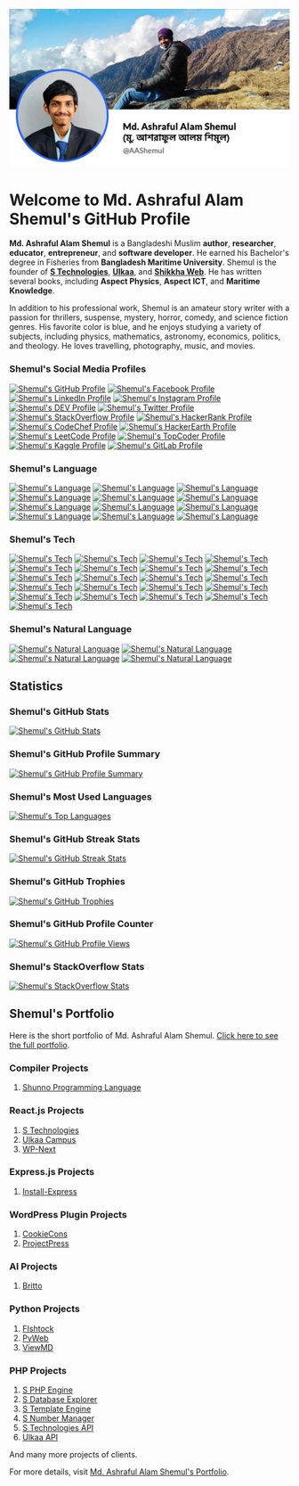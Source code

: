 [![Md. Ashraful Alam Shemul](asset/Md.-Ashraful-Alam-Shemul-AAShemul.webp)]()

# Welcome to Md. Ashraful Alam Shemul's GitHub Profile

**Md. Ashraful Alam Shemul** is a Bangladeshi Muslim **author**, **researcher**, **educator**, **entrepreneur**, and
**software developer**. He earned his Bachelor's degree in Fisheries from **Bangladesh Maritime University**. Shemul is
the founder of **[S Technologies](https://www.stechbd.net)**, **[Ulkaa](https://www.ulkaa.com)**, and
**[Shikkha Web](https://shikkhaweb.com)**. He has written several books, including **Aspect Physics**, **Aspect ICT**,
and **Maritime Knowledge**.

In addition to his professional work, Shemul is an amateur story writer with a passion for thrillers, suspense, mystery,
horror, comedy, and science fiction genres. His favorite color is blue, and he enjoys studying a variety of subjects,
including physics, mathematics, astronomy, economics, politics, and theology. He loves travelling, photography, music,
and movies.

### Shemul's Social Media Profiles

[![Shemul's GitHub Profile](https://img.shields.io/badge/GitHub-%23121011.svg?&style=flat-square&logo=GitHub&logoColor=white)]()
[![Shemul's Facebook Profile](https://img.shields.io/badge/Facebook-%231877F2.svg?&style=flat-square&logo=Facebook&logoColor=white)](https://www.facebook.com/AAShemul)
[![Shemul's LinkedIn Profile](https://img.shields.io/badge/LinkedIn-%230077B5.svg?&style=flat-square&logo=LinkedIn&logoColor=white)](https://www.linkedin.com/in/AAShemul/)
[![Shemul's Instagram Profile](https://img.shields.io/badge/Instagram-%23E4405F.svg?&style=flat-square&logo=Instagram&logoColor=white)](https://www.instagram.com/TheAAShemul/)
[![Shemul's DEV Profile](https://img.shields.io/badge/DEV-%230A0A0A.svg?&style=flat-square&logo=DEV.to&logoColor=white)](https://dev.to/AAShemul)
[![Shemul's Twitter Profile](https://img.shields.io/badge/Twitter-%231DA1F2.svg?&style=flat-square&logo=Twitter&logoColor=white)](https://twitter.com/AAShemul)
[![Shemul's StackOverflow Profile](https://img.shields.io/badge/StackOverflow-%23FE7A16.svg?&style=flat-square&logo=StackOverflow&logoColor=white)](https://stackoverflow.com/users/4841893/Md.-Ashraful-Alam-Shemul)
[![Shemul's HackerRank Profile](https://img.shields.io/badge/HackerRank-%23000000.svg?&style=flat-square&logo=HackerRank&logoColor=white)](https://www.hackerrank.com/AAShemul)
[![Shemul's CodeChef Profile](https://img.shields.io/badge/CodeChef-%23A82930.svg?&style=flat-square&logo=CodeChef&logoColor=white)](https://www.codechef.com/users/AAShemul)
[![Shemul's HackerEarth Profile](https://img.shields.io/badge/HackerEarth-%230077B5.svg?&style=flat-square&logo=HackerEarth&logoColor=white)](https://www.hackerearth.com/@AAShemul)
[![Shemul's LeetCode Profile](https://img.shields.io/badge/LeetCode-%23FFA116.svg?&style=flat-square&logo=LeetCode&logoColor=white)](https://leetcode.com/AAShemul/)
[![Shemul's TopCoder Profile](https://img.shields.io/badge/TopCoder-%23FFA116.svg?&style=flat-square&logo=TopCoder&logoColor=white)](https://www.topcoder.com/members/AAShemul/)
[![Shemul's Kaggle Profile](https://img.shields.io/badge/Kaggle-%230077B5.svg?&style=flat-square&logo=Kaggle&logoColor=white)](https://www.kaggle.com/AAShemul)
[![Shemul's GitLab Profile](https://img.shields.io/badge/GitLab-%23FCA121.svg?&style=flat-square&logo=GitLab&logoColor=white)](https://gitlab.com/AAShemul)

### Shemul's Language

[![Shemul's Language](https://img.shields.io/badge/Python-%2314354C.svg?&style=flat-square&logo=Python&logoColor=white)]()
[![Shemul's Language](https://img.shields.io/badge/Java-%23ED8B00.svg?&style=flat-square&logo=Java&logoColor=white)]()
[![Shemul's Language](https://img.shields.io/badge/Kotlin-%230095D5.svg?&style=flat-square&logo=Kotlin&logoColor=white)]()
[![Shemul's Language](https://img.shields.io/badge/JavaScript-%23F7DF1E.svg?&style=flat-square&logo=JavaScript&logoColor=black)]()
[![Shemul's Language](https://img.shields.io/badge/TypeScript-%23007ACC.svg?&style=flat-square&logo=TypeScript&logoColor=white)]()
[![Shemul's Language](https://img.shields.io/badge/HTML-%23E34F26.svg?&style=flat-square&logo=HTML5&logoColor=white)]()
[![Shemul's Language](https://img.shields.io/badge/CSS-%231572B6.svg?&style=flat-square&logo=CSS3&logoColor=white)]()
[![Shemul's Language](https://img.shields.io/badge/PHP-%23777BB4.svg?&style=flat-square&logo=PHP&logoColor=white)]()
[![Shemul's Language](https://img.shields.io/badge/R-%23276DC3.svg?&style=flat-square&logo=R&logoColor=white)]()
[![Shemul's Language](https://img.shields.io/badge/C%23-%23239120.svg?&style=flat-square&logo=C-Sharp&logoColor=white)]()
[![Shemul's Language](https://img.shields.io/badge/C++-%2300599C.svg?&style=flat-square&logo=C%2B%2B&logoColor=white)]()
[![Shemul's Language](https://img.shields.io/badge/SQL-%2300f.svg?&style=flat-square&logo=MySQL&logoColor=white)]()

### Shemul's Tech

[![Shemul's Tech](https://img.shields.io/badge/MySQL-%2300f.svg?&style=flat-square&logo=MySQL&logoColor=white)]()
[![Shemul's Tech](https://img.shields.io/badge/SQLite-%2307405e.svg?&style=flat-square&logo=SQLite&logoColor=white)]()
[![Shemul's Tech](https://img.shields.io/badge/PostgreSQL-%23316192.svg?&style=flat-square&logo=PostgreSQL&logoColor=white)]()
[![Shemul's Tech](https://img.shields.io/badge/Redis-%23DC382D.svg?&style=flat-square&logo=MongoDB&logoColor=white)]()
[![Shemul's Tech](https://img.shields.io/badge/Node.js-%2343853D.svg?&style=flat-square&logo=Node.js&logoColor=white)]()
[![Shemul's Tech](https://img.shields.io/badge/Express.js-%23404d59.svg?&style=flat-square&logo=Express&logoColor=white)]()
[![Shemul's Tech](https://img.shields.io/badge/React-%2320232a.svg?&style=flat-square&logo=React&logoColor=%2361DAFB)]()
[![Shemul's Tech](https://img.shields.io/badge/Next.js-%23000000.svg?&style=flat-square&logo=Next.js&logoColor=white)]()
[![Shemul's Tech](https://img.shields.io/badge/Redux-%23593d88.svg?&style=flat-square&logo=Redux&logoColor=white)]()
[![Shemul's Tech](https://img.shields.io/badge/jQuery-%230769AD.svg?&style=flat-square&logo=jQuery&logoColor=white)]()
[![Shemul's Tech](https://img.shields.io/badge/Laravel-%23FF2D20.svg?&style=flat-square&logo=Laravel&logoColor=white)]()
[![Shemul's Tech](https://img.shields.io/badge/Bootstrap-%23563D7C.svg?&style=flat-square&logo=Bootstrap&logoColor=white)]()
[![Shemul's Tech](https://img.shields.io/badge/Material%20UI-%230081CB.svg?&style=flat-square&logo=Material-UI&logoColor=white)]()
[![Shemul's Tech](https://img.shields.io/badge/Flutter-%2302569B.svg?&style=flat-square&logo=Flutter&logoColor=white)]()
[![Shemul's Tech](https://img.shields.io/badge/Dart-%230175C2.svg?&style=flat-square&logo=Dart&logoColor=white)]()
[![Shemul's Tech](https://img.shields.io/badge/Socket.io-%23FF9900.svg?&style=flat-square&logo=Socket.io&logoColor=white)]()
[![Shemul's Tech](https://img.shields.io/badge/Amazon%20AWS-%23FF9900.svg?&style=flat-square&logo=Amazon-AWS&logoColor=white)]()
[![Shemul's Tech](https://img.shields.io/badge/Microsoft%20Azure-%230072C6.svg?&style=flat-square&logo=Microsoft-Azure&logoColor=white)]()
[![Shemul's Tech](https://img.shields.io/badge/Docker-%230db7ed.svg?&style=flat-square&logo=Docker&logoColor=white)]()
[![Shemul's Tech](https://img.shields.io/badge/MAUI-%2300f.svg?&style=flat-square&logo=MAUI&logoColor=white)]()
[![Shemul's Tech](https://img.shields.io/badge/WPF-%2307405e.svg?&style=flat-square&logo=WPF&logoColor=white)]()

### Shemul's Natural Language

[![Shemul's Natural Language](https://img.shields.io/badge/Bangla-%23DC382D.svg?&style=flat-square&logo=Google-Translate&logoColor=white)]()
[![Shemul's Natural Language](https://img.shields.io/badge/English-%23563D7C.svg?&style=flat-square&logo=Google-Translate&logoColor=white)]()
[![Shemul's Natural Language](https://img.shields.io/badge/Arabic-%2343853D.svg?&style=flat-square&logo=Google-Translate&logoColor=white)]()
[![Shemul's Natural Language](https://img.shields.io/badge/Spanish-%23D83B7D.svg?&style=flat-square&logo=Google-Translate&logoColor=white)]()

## Statistics

### Shemul's GitHub Stats

[![Shemul's GitHub Stats](https://github-readme-stats.vercel.app/api?username=AAShemul&show_icons=true&theme=radical)]()

### Shemul's GitHub Profile Summary

[![Shemul's GitHub Profile Summary](https://github-profile-summary-cards.vercel.app/api/cards/profile-details?username=AAShemul&theme=radical)]()

### Shemul's Most Used Languages

[![Shemul's Top Languages](https://github-readme-stats.vercel.app/api/top-langs/?username=AAShemul&layout=compact&theme=radical)]()

### Shemul's GitHub Streak Stats

[![Shemul's GitHub Streak Stats](https://github-readme-streak-stats.herokuapp.com/?user=AAShemul&theme=radical)]()

### Shemul's GitHub Trophies

[![Shemul's GitHub Trophies](https://github-profile-trophy.vercel.app/?username=AAShemul&theme=radical)]()

### Shemul's GitHub Profile Counter

[![Shemul's GitHub Profile Views](https://komarev.com/ghpvc/?username=AAShemul&style=flat-square&color=blueviolet)]()

### Shemul's StackOverflow Stats

[![Shemul's StackOverflow Stats](https://github-readme-stackoverflow.vercel.app/?userID=4841893)]()

## Shemul's Portfolio

Here is the short portfolio of Md. Ashraful Alam Shemul. [Click here to see the full portfolio](PORTFOLIO.md).

### Compiler Projects

1. [Shunno Programming Language](https://shunno.stechbd.net)

### React.js Projects

1. [S Technologies](https://beta.stechbd.net)
2. [Ulkaa Campus](https://campus.ulkaa.com)
3. [WP-Next](https://github.com/STechBD/WP-Next)

### Express.js Projects

1. [Install-Express](https://www.stechbd.net/product/Install-Express)

### WordPress Plugin Projects

1. [CookieCons](https://www.stechbd.net/product/CookieCons)
2. [ProjectPress](https://www.stechbd.net/product/ProjectPress)

### AI Projects

1. [Britto](https://britto.stechbd.net)

### Python Projects

1. [FIshtock](https://fishtock.stechbd.net)
2. [PyWeb](https://www.stechbd.net/product/PyWeb)
3. [ViewMD](https://www.stechbd.net/product/ViewMD)

### PHP Projects

1. [S PHP Engine](https://www.stechbd.net/product/SPE)
2. [S Database Explorer](https://www.stechbd.net/product/SDE)
3. [S Template Engine](https://www.stechbd.net/product/STE)
4. [S Number Manager](https://www.stechbd.net/product/SNM)
5. [S Technologies API](https://api.stechbd.net)
6. [Ulkaa API](https://api.ulkaa.com)

And many more projects of clients.

For more details, visit [Md. Ashraful Alam Shemul's Portfolio](PORTFOLIO.md).
